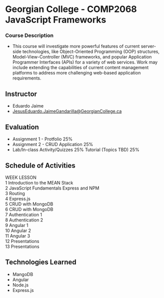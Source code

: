 Georgian College - COMP2068 JavaScript Frameworks
=====

### Course Description
  * This course will investigate more powerful features of current server-side technologies, like Object-Oriented Programming (OOP) structures, Model-View-Controller (MVC) frameworks, and popular Application Programmer Interfaces (APIs) for a variety of web services. Work may include extending the capabilities of current content management platforms to address more challenging web-based application requirements.

## Instructor
  * Eduardo Jaime
  * JesusEduardo.JaimeGandarilla@GeorgianCollege.ca
 
## Evaluation
  * Assignment 1 - Protfolio 25%
  * Assignment 2 - CRUD Application 25%
  * Lab/In-class Activity/Quizzes 25%
  Tutorial (Topics TBD) 25%


## Schedule of Activities  
WEEK  LESSON  
1     Introduction to the MEAN Stack  
2     JavaScript Fundamentals Express and NPM   
3     Routing   
4     Express.js   
5     CRUD with MongoDB   
6     CRUD with MongoDB  
7     Authentication 1  
8     Authentication 2  
9     Angular 1  
10    Angular 2   
11    Angular 3  
12    Presentations  
13    Presentations


## Technologies Learned
- MangoDB
- Angular
- Node.js
- Express.js
